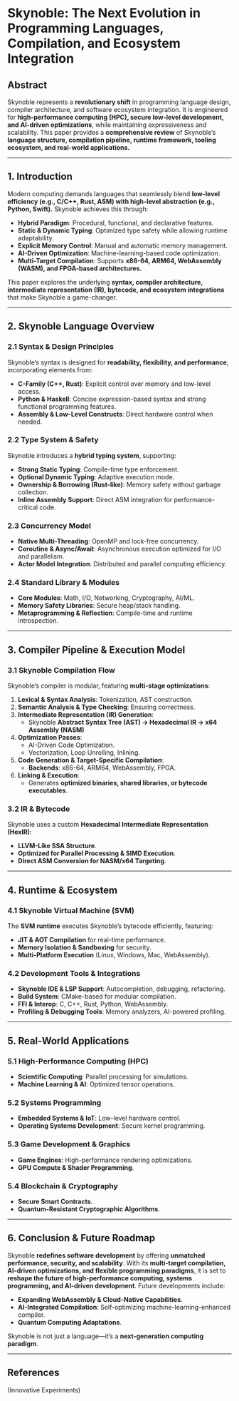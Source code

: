 # Skynoble: The Next Evolution in Programming Languages, Compilation, and Ecosystem Integration  

## **Abstract**  
Skynoble represents a **revolutionary shift** in programming language design, compiler architecture, and software ecosystem integration. It is engineered for **high-performance computing (HPC), secure low-level development, and AI-driven optimizations**, while maintaining expressiveness and scalability. This paper provides a **comprehensive review** of Skynoble’s **language structure, compilation pipeline, runtime framework, tooling ecosystem, and real-world applications.**

---

## **1. Introduction**  
Modern computing demands languages that seamlessly blend **low-level efficiency (e.g., C/C++, Rust, ASM) with high-level abstraction (e.g., Python, Swift).** Skynoble achieves this through:
- **Hybrid Paradigm**: Procedural, functional, and declarative features.
- **Static & Dynamic Typing**: Optimized type safety while allowing runtime adaptability.
- **Explicit Memory Control**: Manual and automatic memory management.
- **AI-Driven Optimization**: Machine-learning-based code optimization.
- **Multi-Target Compilation**: Supports **x86-64, ARM64, WebAssembly (WASM), and FPGA-based architectures.**

This paper explores the underlying **syntax, compiler architecture, intermediate representation (IR), bytecode, and ecosystem integrations** that make Skynoble a game-changer.

---

## **2. Skynoble Language Overview**  
### **2.1 Syntax & Design Principles**  
Skynoble’s syntax is designed for **readability, flexibility, and performance**, incorporating elements from:
- **C-Family (C++, Rust)**: Explicit control over memory and low-level access.
- **Python & Haskell**: Concise expression-based syntax and strong functional programming features.
- **Assembly & Low-Level Constructs**: Direct hardware control when needed.

### **2.2 Type System & Safety**  
Skynoble introduces a **hybrid typing system**, supporting:
- **Strong Static Typing**: Compile-time type enforcement.
- **Optional Dynamic Typing**: Adaptive execution mode.
- **Ownership & Borrowing (Rust-like)**: Memory safety without garbage collection.
- **Inline Assembly Support**: Direct ASM integration for performance-critical code.

### **2.3 Concurrency Model**  
- **Native Multi-Threading**: OpenMP and lock-free concurrency.
- **Coroutine & Async/Await**: Asynchronous execution optimized for I/O and parallelism.
- **Actor Model Integration**: Distributed and parallel computing efficiency.

### **2.4 Standard Library & Modules**  
- **Core Modules**: Math, I/O, Networking, Cryptography, AI/ML.
- **Memory Safety Libraries**: Secure heap/stack handling.
- **Metaprogramming & Reflection**: Compile-time and runtime introspection.

---

## **3. Compiler Pipeline & Execution Model**  
### **3.1 Skynoble Compilation Flow**  
Skynoble’s compiler is modular, featuring **multi-stage optimizations**:
1. **Lexical & Syntax Analysis**: Tokenization, AST construction.
2. **Semantic Analysis & Type Checking**: Ensuring correctness.
3. **Intermediate Representation (IR) Generation**:
   - Skynoble **Abstract Syntax Tree (AST) → Hexadecimal IR → x64 Assembly (NASM)**
4. **Optimization Passes**:
   - AI-Driven Code Optimization.
   - Vectorization, Loop Unrolling, Inlining.
5. **Code Generation & Target-Specific Compilation**:
   - **Backends**: x86-64, ARM64, WebAssembly, FPGA.
6. **Linking & Execution**:
   - Generates **optimized binaries, shared libraries, or bytecode executables**.

### **3.2 IR & Bytecode**  
Skynoble uses a custom **Hexadecimal Intermediate Representation (HexIR)**:
- **LLVM-Like SSA Structure**.
- **Optimized for Parallel Processing & SIMD Execution**.
- **Direct ASM Conversion for NASM/x64 Targeting**.

---

## **4. Runtime & Ecosystem**  
### **4.1 Skynoble Virtual Machine (SVM)**  
The **SVM runtime** executes Skynoble’s bytecode efficiently, featuring:
- **JIT & AOT Compilation** for real-time performance.
- **Memory Isolation & Sandboxing** for security.
- **Multi-Platform Execution** (Linux, Windows, Mac, WebAssembly).

### **4.2 Development Tools & Integrations**  
- **Skynoble IDE & LSP Support**: Autocompletion, debugging, refactoring.
- **Build System**: CMake-based for modular compilation.
- **FFI & Interop**: C, C++, Rust, Python, WebAssembly.
- **Profiling & Debugging Tools**: Memory analyzers, AI-powered profiling.

---

## **5. Real-World Applications**  
### **5.1 High-Performance Computing (HPC)**  
- **Scientific Computing**: Parallel processing for simulations.
- **Machine Learning & AI**: Optimized tensor operations.

### **5.2 Systems Programming**  
- **Embedded Systems & IoT**: Low-level hardware control.
- **Operating Systems Development**: Secure kernel programming.

### **5.3 Game Development & Graphics**  
- **Game Engines**: High-performance rendering optimizations.
- **GPU Compute & Shader Programming**.

### **5.4 Blockchain & Cryptography**  
- **Secure Smart Contracts**.
- **Quantum-Resistant Cryptographic Algorithms**.

---

## **6. Conclusion & Future Roadmap**  
Skynoble **redefines software development** by offering **unmatched performance, security, and scalability**. With its **multi-target compilation, AI-driven optimizations, and flexible programming paradigms**, it is set to **reshape the future of high-performance computing, systems programming, and AI-driven development**. Future developments include:
- **Expanding WebAssembly & Cloud-Native Capabilities**.
- **AI-Integrated Compilation**: Self-optimizing machine-learning-enhanced compiler.
- **Quantum Computing Adaptations**.

Skynoble is not just a language—it’s a **next-generation computing paradigm**.

---

## **References**  
(Innovative Experiments)

